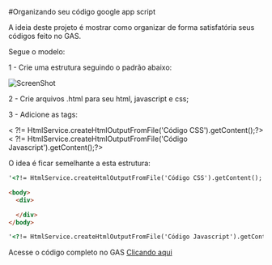 #Organizando seu código google app script


A ideia deste projeto é mostrar como organizar de forma satisfatória seus códigos feito no GAS.

Segue o modelo:

1 - Crie uma estrutura seguindo o padrão abaixo:

![ScreenShot](https://googledrive.com/host/0B7QP5NL8v9h6bTY4VEhPdWJzWUk)

2 - Crie arquivos .html para seu html, javascript e css;

3 - Adicione as tags:

< ?!= HtmlService.createHtmlOutputFromFile('Código CSS').getContent();?>
< ?!= HtmlService.createHtmlOutputFromFile('Código Javascript').getContent();?>

O idea é ficar semelhante a esta estrutura:
```html
'<?!= HtmlService.createHtmlOutputFromFile('Código CSS').getContent(); ?>

<body>
  <div>

  </div>
</body>

'<?!= HtmlService.createHtmlOutputFromFile('Código Javascript').getContent(); ?>
```
Acesse o código completo no GAS [Clicando aqui](https://script.google.com/a/macros/livrorapido.com.br/d/1RQSUC4KQRH6aZvBv-BXxfrjN372pSQZOc2-afkk4Dlf9vwgw3ypPWZyl/edit?template=default&folder=0ALQP5NL8v9h6Uk9PVA&usp=drive_web)

